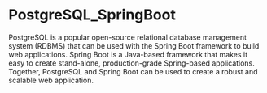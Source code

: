 # PostgreSQL_SpringBoot
PostgreSQL is a popular open-source relational database management system (RDBMS) that can be used with the Spring Boot framework to build web applications. Spring Boot is a Java-based framework that makes it easy to create stand-alone, production-grade Spring-based applications. Together, PostgreSQL and Spring Boot can be used to create a robust and scalable web application.
